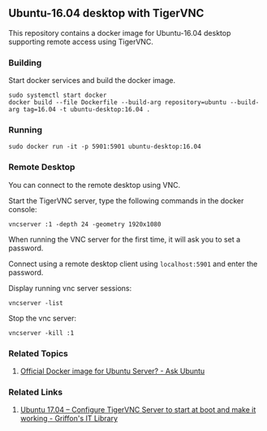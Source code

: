 ## Ubuntu-16.04 desktop with TigerVNC

This repository contains a docker image for Ubuntu-16.04 desktop supporting
remote access using TigerVNC.

### Building

Start docker services and build the docker image.

```
sudo systemctl start docker
docker build --file Dockerfile --build-arg repository=ubuntu --build-arg tag=16.04 -t ubuntu-desktop:16.04 .
```
### Running

```
sudo docker run -it -p 5901:5901 ubuntu-desktop:16.04
```

### Remote Desktop

You can connect to the remote desktop using VNC.

Start the TigerVNC server, type the following commands in the docker console:
```
vncserver :1 -depth 24 -geometry 1920x1080
```

When running the VNC server for the first time, it will ask you to set a password.

Connect using a remote desktop client using `localhost:5901` and enter the password.

Display running vnc server sessions:
```
vncserver -list
```

Stop the vnc server:
```
vncserver -kill :1
```

### Related Topics

1. [Official Docker image for Ubuntu Server? - Ask Ubuntu](https://askubuntu.com/questions/707621/official-docker-image-for-ubuntu-server)

### Related Links

1. [Ubuntu 17.04 – Configure TigerVNC Server to start at boot and make it working - Griffon's IT Library](http://c-nergy.be/blog/?p=10611)
